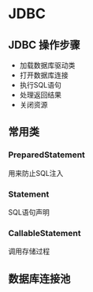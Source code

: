 # JDBC

## JDBC 操作步骤

- 加载数据库驱动类
- 打开数据库连接
- 执行SQL语句
- 处理返回结果
- 关闭资源

## 常用类

### PreparedStatement

用来防止SQL注入

### Statement

SQL语句声明

### CallableStatement

调用存储过程

## 数据库连接池

